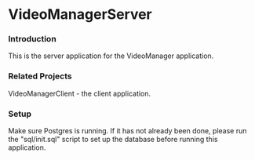 # VideoManagerServer

### Introduction

This is the server application for the VideoManager application.

### Related Projects

VideoManagerClient - the client application.

### Setup

Make sure Postgres is running. If it has not already been done, please run the "sql/init.sql" script to set up the database before running this application.